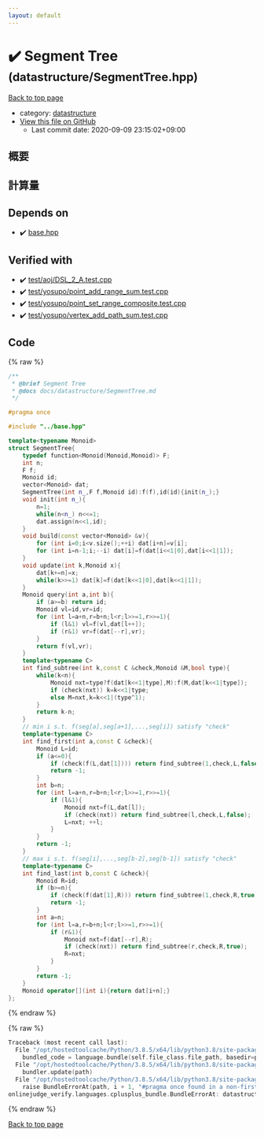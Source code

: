 ```yaml
---
layout: default
---
```


<!-- mathjax config similar to math.stackexchange -->
<script type="text/javascript" async
  src="https://cdnjs.cloudflare.com/ajax/libs/mathjax/2.7.5/MathJax.js?config=TeX-MML-AM_CHTML">
</script>
<script type="text/x-mathjax-config">
  MathJax.Hub.Config({
    TeX: { equationNumbers: { autoNumber: "AMS" }},
    tex2jax: {
      inlineMath: [ ['$','$'] ],
      processEscapes: true
    },
    "HTML-CSS": { matchFontHeight: false },
    displayAlign: "left",
    displayIndent: "2em"
  });
</script>

<script type="text/javascript" src="https://cdnjs.cloudflare.com/ajax/libs/jquery/3.4.1/jquery.min.js"></script>
<script src="https://cdn.jsdelivr.net/npm/jquery-balloon-js@1.1.2/jquery.balloon.min.js" integrity="sha256-ZEYs9VrgAeNuPvs15E39OsyOJaIkXEEt10fzxJ20+2I=" crossorigin="anonymous"></script>
<script type="text/javascript" src="../../assets/js/copy-button.js"></script>
<link rel="stylesheet" href="../../assets/css/copy-button.css" />


# :heavy_check_mark: Segment Tree <small>(datastructure/SegmentTree.hpp)</small>

<a href="../../index.html">Back to top page</a>

* category: <a href="../../index.html#8dc87745f885a4cc532acd7b15b8b5fe">datastructure</a>
* <a href="{{ site.github.repository_url }}/blob/master/datastructure/SegmentTree.hpp">View this file on GitHub</a>
    - Last commit date: 2020-09-09 23:15:02+09:00




## 概要

## 計算量

## Depends on

* :heavy_check_mark: <a href="../base.hpp.html">base.hpp</a>


## Verified with

* :heavy_check_mark: <a href="../../verify/test/aoj/DSL_2_A.test.cpp.html">test/aoj/DSL_2_A.test.cpp</a>
* :heavy_check_mark: <a href="../../verify/test/yosupo/point_add_range_sum.test.cpp.html">test/yosupo/point_add_range_sum.test.cpp</a>
* :heavy_check_mark: <a href="../../verify/test/yosupo/point_set_range_composite.test.cpp.html">test/yosupo/point_set_range_composite.test.cpp</a>
* :heavy_check_mark: <a href="../../verify/test/yosupo/vertex_add_path_sum.test.cpp.html">test/yosupo/vertex_add_path_sum.test.cpp</a>


## Code

<a id="unbundled"></a>
{% raw %}
```cpp
/**
 * @brief Segment Tree
 * @docs docs/datastructure/SegmentTree.md
 */

#pragma once

#include "../base.hpp"

template<typename Monoid>
struct SegmentTree{
    typedef function<Monoid(Monoid,Monoid)> F;
    int n;
    F f;
    Monoid id;
    vector<Monoid> dat;
    SegmentTree(int n_,F f,Monoid id):f(f),id(id){init(n_);}
    void init(int n_){
        n=1;
        while(n<n_) n<<=1;
        dat.assign(n<<1,id);
    }
    void build(const vector<Monoid> &v){
        for (int i=0;i<v.size();++i) dat[i+n]=v[i];
        for (int i=n-1;i;--i) dat[i]=f(dat[i<<1|0],dat[i<<1|1]);
    }
    void update(int k,Monoid x){
        dat[k+=n]=x;
        while(k>>=1) dat[k]=f(dat[k<<1|0],dat[k<<1|1]);
    }
    Monoid query(int a,int b){
        if (a>=b) return id;
        Monoid vl=id,vr=id;
        for (int l=a+n,r=b+n;l<r;l>>=1,r>>=1){
            if (l&1) vl=f(vl,dat[l++]);
            if (r&1) vr=f(dat[--r],vr);
        }
        return f(vl,vr);
    }
    template<typename C>
    int find_subtree(int k,const C &check,Monoid &M,bool type){
        while(k<n){
            Monoid nxt=type?f(dat[k<<1|type],M):f(M,dat[k<<1|type]);
            if (check(nxt)) k=k<<1|type;
            else M=nxt,k=k<<1|(type^1);
        }
        return k-n;
    }
    // min i s.t. f(seg[a],seg[a+1],...,seg[i]) satisfy "check"
    template<typename C>
    int find_first(int a,const C &check){
        Monoid L=id;
        if (a<=0){
            if (check(f(L,dat[1]))) return find_subtree(1,check,L,false);
            return -1;
        }
        int b=n;
        for (int l=a+n,r=b+n;l<r;l>>=1,r>>=1){
            if (l&1){
                Monoid nxt=f(L,dat[l]);
                if (check(nxt)) return find_subtree(l,check,L,false);
                L=nxt; ++l;
            }
        }
        return -1;
    }
    // max i s.t. f(seg[i],...,seg[b-2],seg[b-1]) satisfy "check"
    template<typename C>
    int find_last(int b,const C &check){
        Monoid R=id;
        if (b>=n){
            if (check(f(dat[1],R))) return find_subtree(1,check,R,true);
            return -1;
        }
        int a=n;
        for (int l=a,r=b+n;l<r;l>>=1,r>>=1){
            if (r&1){
                Monoid nxt=f(dat[--r],R);
                if (check(nxt)) return find_subtree(r,check,R,true);
                R=nxt;
            }
        }
        return -1;
    }
    Monoid operator[](int i){return dat[i+n];}
};
```
{% endraw %}

<a id="bundled"></a>
{% raw %}
```cpp
Traceback (most recent call last):
  File "/opt/hostedtoolcache/Python/3.8.5/x64/lib/python3.8/site-packages/onlinejudge_verify/docs.py", line 349, in write_contents
    bundled_code = language.bundle(self.file_class.file_path, basedir=pathlib.Path.cwd())
  File "/opt/hostedtoolcache/Python/3.8.5/x64/lib/python3.8/site-packages/onlinejudge_verify/languages/cplusplus.py", line 185, in bundle
    bundler.update(path)
  File "/opt/hostedtoolcache/Python/3.8.5/x64/lib/python3.8/site-packages/onlinejudge_verify/languages/cplusplus_bundle.py", line 310, in update
    raise BundleErrorAt(path, i + 1, "#pragma once found in a non-first line")
onlinejudge_verify.languages.cplusplus_bundle.BundleErrorAt: datastructure/SegmentTree.hpp: line 6: #pragma once found in a non-first line

```
{% endraw %}

<a href="../../index.html">Back to top page</a>

